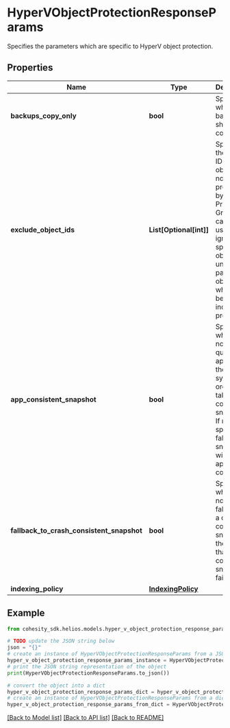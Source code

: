 # HyperVObjectProtectionResponseParams

Specifies the parameters which are specific to HyperV object protection.

## Properties

Name | Type | Description | Notes
------------ | ------------- | ------------- | -------------
**backups_copy_only** | **bool** | Specifies whether the backups should be copy-only. | [optional] 
**exclude_object_ids** | **List[Optional[int]]** | Specifies the list of IDs of the objects to not be protected by this Protection Group. This can be used to ignore specific objects under a parent object which has been included for protection. | [optional] 
**app_consistent_snapshot** | **bool** | Specifies whether or not to quiesce apps and the file system in order to take app consistent snapshots. If not specified or false then snapshots will not be app consistent. | [optional] 
**fallback_to_crash_consistent_snapshot** | **bool** | Specifies whether or not to fallback to a crash consistent snapshot in the event that an app consistent snapshot fails. | [optional] 
**indexing_policy** | [**IndexingPolicy**](IndexingPolicy.md) |  | [optional] 

## Example

```python
from cohesity_sdk.helios.models.hyper_v_object_protection_response_params import HyperVObjectProtectionResponseParams

# TODO update the JSON string below
json = "{}"
# create an instance of HyperVObjectProtectionResponseParams from a JSON string
hyper_v_object_protection_response_params_instance = HyperVObjectProtectionResponseParams.from_json(json)
# print the JSON string representation of the object
print(HyperVObjectProtectionResponseParams.to_json())

# convert the object into a dict
hyper_v_object_protection_response_params_dict = hyper_v_object_protection_response_params_instance.to_dict()
# create an instance of HyperVObjectProtectionResponseParams from a dict
hyper_v_object_protection_response_params_from_dict = HyperVObjectProtectionResponseParams.from_dict(hyper_v_object_protection_response_params_dict)
```
[[Back to Model list]](../README.md#documentation-for-models) [[Back to API list]](../README.md#documentation-for-api-endpoints) [[Back to README]](../README.md)


